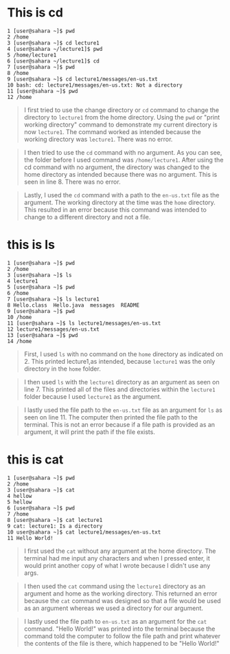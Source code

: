 # This is cd
```
1 [user@sahara ~]$ pwd
2 /home
3 [user@sahara ~]$ cd lecture1
4 [user@sahara ~/lecture1]$ pwd
5 /home/lecture1
6 [user@sahara ~/lecture1]$ cd
7 [user@sahara ~]$ pwd
8 /home
9 [user@sahara ~]$ cd lecture1/messages/en-us.txt
10 bash: cd: lecture1/messages/en-us.txt: Not a directory
11 [user@sahara ~]$ pwd
12 /home
```
>I first tried to use the change directory or ```cd``` command to change the directory
>to ```lecture1``` from the home directory. Using the ```pwd``` or "print working directory" 
>command to demonstrate my current directory is now ```lecture1```. The command worked as 
>intended because the working directory was ```lecture1```. There was no error. 

>I then tried to use the ```cd``` command with no argument. As you can see, the folder
before I used command was ```/home/lecture1```. After using the cd command with no 
argument, the directory was changed to the home directory as intended because there 
>was no argument. This is seen in line 8. There was no error. 

>Lastly, I used the ```cd``` command with a path to the ```en-us.txt``` file as the argument.
>The working directory at the time was the ```home``` directory. This resulted in an error 
>because this command was intended to change to a different directory and not a file.

# this is ls
```
1 [user@sahara ~]$ pwd
2 /home
3 [user@sahara ~]$ ls
4 lecture1
5 [user@sahara ~]$ pwd
6 /home
7 [user@sahara ~]$ ls lecture1
8 Hello.class  Hello.java  messages  README
9 [user@sahara ~]$ pwd
10 /home
11 [user@sahara ~]$ ls lecture1/messages/en-us.txt
12 lecture1/messages/en-us.txt
13 [user@sahara ~]$ pwd
14 /home
```

>First, I used ```ls``` with no command on the ```home``` directory as indicated on 2. This
>printed lecture1,as intended, because ```lecture1``` was the only directory in the
>```home``` folder. 

>I then used ```ls``` with the ```lecture1``` directory as an argument as seen on line 7.
>This printed all of the files and directories within the ```lecture1``` folder
>because I used ```lecture1``` as the argument. 

> I lastly used the file path to the ```en-us.txt``` file as an argument for ```ls``` as
> seen on line 11. The computer then printed the file path to the terminal.
> This is not an error because if a file path is provided as an argument, it will
> print the path if the file exists. 

# this is cat
```
1 [user@sahara ~]$ pwd
2 /home
3 [user@sahara ~]$ cat
4 hellow
5 hellow
6 [user@sahara ~]$ pwd
7 /home
8 [user@sahara ~]$ cat lecture1
9 cat: lecture1: Is a directory
10 user@sahara ~]$ cat lecture1/messages/en-us.txt
11 Hello World!
```

>I first used the ```cat``` without any argument at the home directory. The terminal 
>had me input any characters and when I pressed enter, it would print another 
>copy of what I wrote because I didn't use any args. 

>I then used the ```cat``` command using the ```lecture1``` directory as an argument and 
>home as the working directory. This returned an error because the ```cat``` command
>was designed so that a file would be used as an argument whereas we used a 
>directory for our argument. 

>I lastly used the file path to ```en-us.txt``` as an argument for the ```cat``` command. 
>"Hello World!" was printed into the terminal because the command told the 
>computer to follow the file path and print whatever the contents of the file 
>is there, which happened to be "Hello World!"
